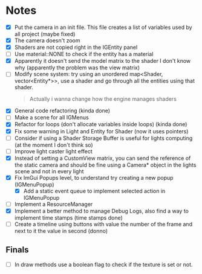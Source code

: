 # Notes

 - [X] Put the camera in an init file. This file creates a list of variables used by all project (maybe fixed)
 - [X] The camera doesn't zoom
 - [X] Shaders are not copied right in the IGEntity panel
 - [ ] Use material::NONE to check if the entity has a material
 - [X] Apparently it doesn't send the model matrix to the shader I don't know why (apparently the problem was the view matrix)
 - [ ] Modify scene system: try using an unordered map<Shader, vector<Entity*>>, use a shader and go through all the entities using that shader.
    > Actually i wanna change how the engine manages shaders
 - [X] General code refactoring (kinda done)
 - [ ] Make a scene for all IGMenus
 - [X] Refactor for loops (don't allocate variables inside loops) (kinda done)
 - [X] Fix some warning in Light and Entity for Shader (now it uses pointers)
 - [ ] Consider if using a Shader Storage Buffer is useful for lights computing (at the moment I don't think so)
 - [ ] Improve light caster light effect
 - [X] Instead of setting a CustomView matrix, you can send the reference of the static camera and should be fine using a Camera* object in the lights scene and not in every light
 - [X] Fix ImGui Popups level, to understand try creating a new popup (IGMenuPopup)
    - [X] Add a static event queue to implement selected action in IGMenuPopup
 - [ ] Implement a ResourceManager
 - [X] Implement a better method to manage Debug Logs, also find a way to implement time stamps (time stamps done)
 - [ ] Create a timeline using buttons with value the number of the frame and next to it the value in second (donno)

## Finals

 - [ ] In draw methods use a boolean flag to check if the texture is set or not.

